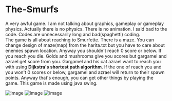 # The-Smurfs
A very awful game. I am not talking about graphics, gameplay or gameplay physics. Actually there is no physics. There is no animation. I said bad to the code. Codes are unnecessarily long and bad(spaghetti) coding.  </br>
The game is all about reaching to Smurfette. There is a maze. You can change design of maze(map) from the harita.txt but you have to care about enemies spawn location. Anyway you shouldn't reach 0 score or below. If you reach you die. Golds and mushrooms give you scores but gargamel and azrael get score from you. Gargamel and his cat azrael want to reach you with using **Dijkstra's shortest path algorithm**. If the one of reach you and you won't 0 scores or below, gargamel and azrael will return to their spawn points. Anyway that's enough, you can get other things by playing the game.
This game is made using java swing.

![image](https://user-images.githubusercontent.com/73946383/178342432-2df89ba6-6fe8-42fc-9ec5-2af2c41ba96a.png)
![image](https://user-images.githubusercontent.com/73946383/178342453-4f4541b8-39ce-4cc7-addf-56ce84ddbf92.png)
![image](https://user-images.githubusercontent.com/73946383/178342501-e4c28092-f151-4110-ab58-d86800255214.png)

